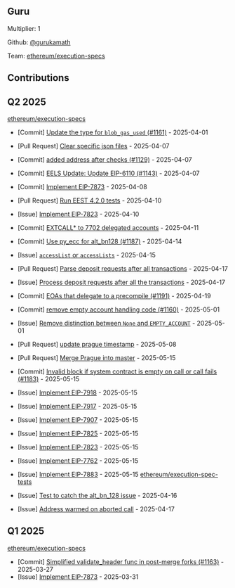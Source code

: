 
## Guru
Multiplier: 1

Github: [@gurukamath](https://github.com/gurukamath)

Team: [ethereum/execution-specs](https://github.com/ethereum/execution-specs)

## Contributions

## Q2 2025


[ethereum/execution-specs](https://github.com/ethereum/execution-specs)
* [Commit] [Update the type for `blob_gas_used` (#1161)](https://github.com/ethereum/execution-specs/commit/75635cdfb18ef2d1294ecdf1bfd452be2a687571) - 2025-04-01
* [Pull Request] [Clear specific json files](https://github.com/ethereum/execution-specs/pull/1185) - 2025-04-07
* [Commit] [added address after checks (#1129)](https://github.com/ethereum/execution-specs/commit/42382b564a9b0549ddc65d1c1ff2f85064bf126d) - 2025-04-07
* [Commit] [EELS Update: Update EIP-6110 (#1143)](https://github.com/ethereum/execution-specs/commit/417cc259b07f48fbe518f87c856778effabf89f1) - 2025-04-07
* [Commit] [Implement EIP-7873](https://github.com/ethereum/execution-specs/commit/aa8f57cddaf85b88ae2568f8477b474ad7ded2f0) - 2025-04-08
* [Pull Request] [Run EEST 4.2.0 tests](https://github.com/ethereum/execution-specs/pull/1189) - 2025-04-10
* [Issue] [Implement EIP-7823](https://github.com/ethereum/execution-specs/issues/1188) - 2025-04-10
* [Commit] [EXTCALL* to 7702 delegated accounts](https://github.com/ethereum/execution-specs/commit/ca4bafde5eba44aff975b6a594eb7f7310eac120) - 2025-04-11
* [Commit] [Use py_ecc for alt_bn128 (#1187)](https://github.com/ethereum/execution-specs/commit/d9a7ee24db359aacecd636349b4f3ac95a4a6e71) - 2025-04-14
* [Issue] [`accessList` or `accessLists`](https://github.com/ethereum/execution-specs/issues/1194) - 2025-04-15

* [Pull Request] [Parse deposit requests after all transactions](https://github.com/ethereum/execution-specs/pull/1197) - 2025-04-17
* [Issue] [Process deposit requests after all the transactions](https://github.com/ethereum/execution-specs/issues/1196) - 2025-04-17
* [Commit] [EOAs that delegate to a precompile (#1191)](https://github.com/ethereum/execution-specs/commit/4cf63ecec35af59ddf7a604778a91831f846cb6e) - 2025-04-19
* [Commit] [remove empty account handling code (#1160)](https://github.com/ethereum/execution-specs/commit/5de14b56bbf88956772ec043625680540d19d26a) - 2025-05-01
* [Issue] [Remove distinction between `None` and `EMPTY_ACCOUNT`](https://github.com/ethereum/execution-specs/issues/1208) - 2025-05-01
* [Pull Request] [update prague timestamp](https://github.com/ethereum/execution-specs/pull/1212) - 2025-05-08
* [Pull Request] [Merge Prague into master](https://github.com/ethereum/execution-specs/pull/1223) - 2025-05-15
* [Commit] [Invalid block if system contract is empty on call or call fails (#1183)](https://github.com/ethereum/execution-specs/commit/3a0eb8941746504fe762606abee656dc7e643780) - 2025-05-15
* [Issue] [Implement EIP-7918](https://github.com/ethereum/execution-specs/issues/1222) - 2025-05-15
* [Issue] [Implement EIP-7917](https://github.com/ethereum/execution-specs/issues/1221) - 2025-05-15
* [Issue] [Implement EIP-7907](https://github.com/ethereum/execution-specs/issues/1220) - 2025-05-15
* [Issue] [Implement EIP-7825](https://github.com/ethereum/execution-specs/issues/1219) - 2025-05-15
* [Issue] [Implement EIP-7823](https://github.com/ethereum/execution-specs/issues/1218) - 2025-05-15
* [Issue] [Implement EIP-7762](https://github.com/ethereum/execution-specs/issues/1217) - 2025-05-15
* [Issue] [Implement EIP-7883](https://github.com/ethereum/execution-specs/issues/1216) - 2025-05-15
[ethereum/execution-spec-tests](https://github.com/ethereum/execution-spec-tests)
* [Issue] [Test to catch the alt_bn_128 issue](https://github.com/ethereum/execution-spec-tests/issues/1461) - 2025-04-16
* [Issue] [Address warmed on aborted call](https://github.com/ethereum/execution-spec-tests/issues/1474) - 2025-04-17
## Q1 2025

[ethereum/execution-specs](https://github.com/ethereum/execution-specs)
* [Commit] [Simplified validate_header func in post-merge forks (#1163)](https://github.com/ethereum/execution-specs/commit/7e3a623a4c32aa12c23cace164e3f00177cf627a) - 2025-03-27
* [Issue] [Implement EIP-7873](https://github.com/ethereum/execution-specs/issues/1173) - 2025-03-31

